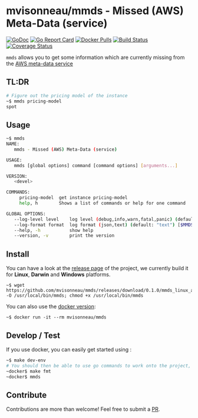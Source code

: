 # mvisonneau/mmds - Missed (AWS) Meta-Data (service)

[![GoDoc](https://godoc.org/github.com/mvisonneau/mmds?status.svg)](https://godoc.org/github.com/mvisonneau/mmds)
[![Go Report Card](https://goreportcard.com/badge/github.com/mvisonneau/mmds)](https://goreportcard.com/report/github.com/mvisonneau/mmds)
[![Docker Pulls](https://img.shields.io/docker/pulls/mvisonneau/mmds.svg)](https://hub.docker.com/r/mvisonneau/mmds/)
[![Build Status](https://cloud.drone.io/api/badges/mvisonneau/mmds/status.svg)](https://cloud.drone.io/mvisonneau/mmds)
[![Coverage Status](https://coveralls.io/repos/github/mvisonneau/mmds/badge.svg?branch=master)](https://coveralls.io/github/mvisonneau/mmds?branch=master)

`mmds` allows you to get some information which are currently missing from the [AWS meta-data service](https://docs.aws.amazon.com/AWSEC2/latest/UserGuide/ec2-instance-metadata.html)

## TL:DR

```bash
# Figure out the pricing model of the instance
~$ mmds pricing-model
spot
```

## Usage

```bash
~$ mmds
NAME:
   mmds - Missed (AWS) Meta-Data (service)

USAGE:
   mmds [global options] command [command options] [arguments...]

VERSION:
   <devel>

COMMANDS:
     pricing-model  get instance pricing-model
     help, h        Shows a list of commands or help for one command

GLOBAL OPTIONS:
   --log-level level    log level (debug,info,warn,fatal,panic) (default: "info") [$MMDS_LOG_LEVEL]
   --log-format format  log format (json,text) (default: "text") [$MMDS_LOG_FORMAT]
   --help, -h           show help
   --version, -v        print the version
```

## Install

You can have a look at the [release page](https://github.com/mvisonneau/mmds/releases) of the project, we currently build it for **Linux**, **Darwin** and **Windows** platforms.

```
~$ wget https://github.com/mvisonneau/mmds/releases/download/0.1.0/mmds_linux_amd64 -O /usr/local/bin/mmds; chmod +x /usr/local/bin/mmds
```

You can also use the [docker version](https://hub.docker.com/r/mvisonneau/mmds):

```
~$ docker run -it --rm mvisonneau/mmds
```

## Develop / Test

If you use docker, you can easily get started using :

```bash
~$ make dev-env
# You should then be able to use go commands to work onto the project, eg:
~docker$ make fmt
~docker$ mmds
```

## Contribute

Contributions are more than welcome! Feel free to submit a [PR](https://github.com/mvisonneau/mmds/pulls).
